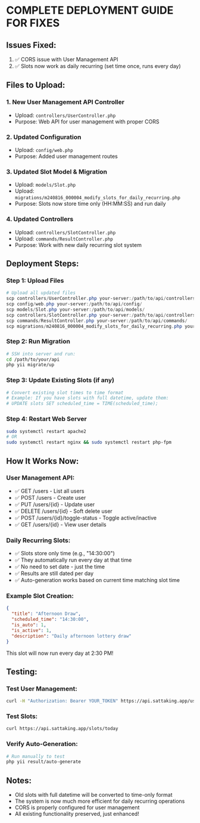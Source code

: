 # COMPLETE DEPLOYMENT GUIDE FOR FIXES

## Issues Fixed:
1. ✅ CORS issue with User Management API
2. ✅ Slots now work as daily recurring (set time once, runs every day)

## Files to Upload:

### 1. New User Management API Controller
- Upload: `controllers/UserController.php`
- Purpose: Web API for user management with proper CORS

### 2. Updated Configuration
- Upload: `config/web.php`
- Purpose: Added user management routes

### 3. Updated Slot Model & Migration
- Upload: `models/Slot.php`
- Upload: `migrations/m240816_000004_modify_slots_for_daily_recurring.php`
- Purpose: Slots now store time only (HH:MM:SS) and run daily

### 4. Updated Controllers
- Upload: `controllers/SlotController.php`
- Upload: `commands/ResultController.php`
- Purpose: Work with new daily recurring slot system

## Deployment Steps:

### Step 1: Upload Files
```powershell
# Upload all updated files
scp controllers/UserController.php your-server:/path/to/api/controllers/
scp config/web.php your-server:/path/to/api/config/
scp models/Slot.php your-server:/path/to/api/models/
scp controllers/SlotController.php your-server:/path/to/api/controllers/
scp commands/ResultController.php your-server:/path/to/api/commands/
scp migrations/m240816_000004_modify_slots_for_daily_recurring.php your-server:/path/to/api/migrations/
```

### Step 2: Run Migration
```bash
# SSH into server and run:
cd /path/to/your/api
php yii migrate/up
```

### Step 3: Update Existing Slots (if any)
```bash
# Convert existing slot times to time format
# Example: If you have slots with full datetime, update them:
# UPDATE slots SET scheduled_time = TIME(scheduled_time);
```

### Step 4: Restart Web Server
```bash
sudo systemctl restart apache2
# OR
sudo systemctl restart nginx && sudo systemctl restart php-fpm
```

## How It Works Now:

### User Management API:
- ✅ GET /users - List all users
- ✅ POST /users - Create user
- ✅ PUT /users/{id} - Update user
- ✅ DELETE /users/{id} - Soft delete user
- ✅ POST /users/{id}/toggle-status - Toggle active/inactive
- ✅ GET /users/{id} - View user details

### Daily Recurring Slots:
- ✅ Slots store only time (e.g., "14:30:00")
- ✅ They automatically run every day at that time
- ✅ No need to set date - just the time
- ✅ Results are still dated per day
- ✅ Auto-generation works based on current time matching slot time

### Example Slot Creation:
```json
{
  "title": "Afternoon Draw",
  "scheduled_time": "14:30:00",
  "is_auto": 1,
  "is_active": 1,
  "description": "Daily afternoon lottery draw"
}
```

This slot will now run every day at 2:30 PM!

## Testing:

### Test User Management:
```bash
curl -H "Authorization: Bearer YOUR_TOKEN" https://api.sattaking.app/users
```

### Test Slots:
```bash
curl https://api.sattaking.app/slots/today
```

### Verify Auto-Generation:
```bash
# Run manually to test
php yii result/auto-generate
```

## Notes:
- Old slots with full datetime will be converted to time-only format
- The system is now much more efficient for daily recurring operations
- CORS is properly configured for user management
- All existing functionality preserved, just enhanced!
